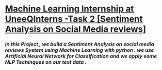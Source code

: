 # <u> Machine Learning Internship at UneeQInterns -Task 2  [Sentiment Analysis on Social Media reviews]</u>
### <i>In this Project , we build a Sentiment Analysis on social media reviews System using Machine Learning with python . we use Artificial Neural Network for Classification and we apply some NLP Techinques on our text data .</i>
